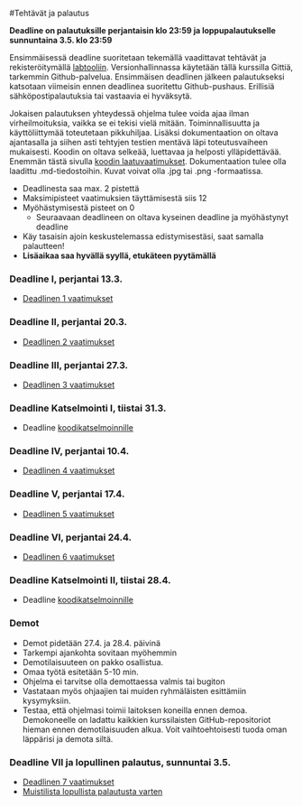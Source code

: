 ﻿#Tehtävät ja palautus

**Deadline on palautuksille perjantaisin klo 23:59 ja loppupalautukselle sunnuntaina 3.5. klo 23:59**

Ensimmäisessä deadline suoritetaan tekemällä vaadittavat tehtävät ja rekisteröitymällä [labtooliin](http://tktl-labtool.herokuapp.com/register). Versionhallinnassa käytetään tällä kurssilla Gittiä, tarkemmin Github-palvelua. Ensimmäisen deadlinen jälkeen palautukseksi katsotaan viimeisin ennen deadlinea suoritettu Github-pushaus. Erillisiä sähköpostipalautuksia tai vastaavia ei hyväksytä.

Jokaisen palautuksen yhteydessä ohjelma tulee voida ajaa ilman virheilmoituksia, vaikka se ei tekisi vielä mitään. Toiminnallisuutta ja käyttöliittymää toteutetaan pikkuhiljaa. Lisäksi dokumentaation  on oltava ajantasalla ja siihen asti tehtyjen testien mentävä läpi toteutusvaiheen mukaisesti. Koodin on oltava selkeää, luettavaa ja helposti ylläpidettävää. Enemmän tästä sivulla [koodin laatuvaatimukset](Koodin-laatuvaatimukset.md). Dokumentaation tulee olla laadittu .md-tiedostoihin. Kuvat voivat olla .jpg tai .png -formaatissa.

* Deadlinesta saa max. 2 pistettä
* Maksimipisteet vaatimuksien täyttämisestä siis 12
* Myöhästymisestä pisteet on 0
  * Seuraavaan deadlineen on oltava kyseinen deadline ja myöhästynyt deadline
* Käy tasaisin ajoin keskustelemassa edistymisestäsi, saat samalla palautteen!
* **Lisäaikaa saa hyvällä syyllä, etukäteen pyytämällä**

### Deadline I, perjantai 13.3.
* [Deadlinen 1 vaatimukset](Deadline-1.md)

### Deadline II, perjantai 20.3.
* [Deadlinen 2 vaatimukset](Deadline-2.md)

### Deadline III, perjantai 27.3.
* [Deadlinen 3 vaatimukset](Deadline-3.md)

### Deadline Katselmointi I, tiistai 31.3.
* Deadline [koodikatselmoinnille](Koodikatselmointi.md)

### Deadline IV, perjantai 10.4.
* [Deadlinen 4 vaatimukset](Deadline-4.md)

### Deadline V, perjantai 17.4.
* [Deadlinen 5 vaatimukset](Deadline-5.md)

### Deadline VI, perjantai 24.4.
* [Deadlinen 6 vaatimukset](Deadline-6.md)

### Deadline Katselmointi II, tiistai 28.4.
* Deadline [koodikatselmoinnille](Koodikatselmointi.md)

### Demot

* Demot pidetään 27.4. ja 28.4. päivinä
* Tarkempi ajankohta sovitaan myöhemmin
* Demotilaisuuteen on pakko osallistua.
* Omaa työtä esitetään 5-10 min. 
* Ohjelma ei tarvitse olla demottaessa valmis tai bugiton
* Vastataan myös ohjaajien tai muiden ryhmäläisten esittämiin kysymyksiin.
* Testaa, että ohjelmasi toimii laitoksen koneilla ennen demoa. Demokoneelle on ladattu kaikkien kurssilaisten GitHub-repositoriot hieman ennen demotilaisuuden alkua. Voit vaihtoehtoisesti tuoda oman läppärisi ja demota siltä.

### Deadline VII ja lopullinen palautus, sunnuntai 3.5.
* [Deadlinen 7 vaatimukset](Deadline-7-lopullinen-palautus.md)
* [Muistilista lopullista palautusta varten](Muistilista.md)
